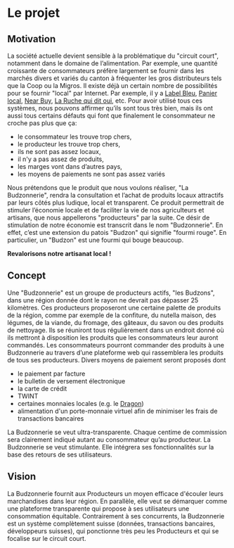 # Le projet

## Motivation

La société actuelle devient sensible à la problématique du "circuit court", notamment dans le domaine de l’alimentation. Par exemple, une quantité croissante de consommateurs préfère largement se fournir dans les marchés divers et variés du canton à fréquenter les gros distributeurs tels que la Coop ou la Migros. Il existe déjà un certain nombre de possibilités pour se fournir "local" par Internet. Par exemple, il y a <a href="https://labelbleu.ch/" target="_blank">Label Bleu</a>, <a href="https://www.panierlocal.ch/" target="_blank">Panier local</a>, <a href="http://near-buy.ch" target="_blank">Near Buy</a>, <a href="https://ruchequiditoui.ch/" target="_blank">La Ruche qui dit oui</a>, etc. Pour avoir utilisé tous ces systèmes, nous pouvons affirmer qu’ils sont tous très bien, mais ils ont aussi tous certains défauts qui font que finalement le consommateur ne croche pas plus que ça:
* le consommateur les trouve trop chers, 
* le producteur les trouve trop chers, 
* ils ne sont pas assez locaux, 
* il n'y a pas assez de produits, 
* les marges vont dans d’autres pays, 
* les moyens de paiements ne sont pas assez variés

Nous prétendons que le produit que nous voulons réaliser, "La Budzonnerie", rendra la consultation et l’achat de produits locaux attractifs par leurs côtés plus ludique, local et transparent. Ce produit permettrait de stimuler l’économie locale et de faciliter la vie de nos agriculteurs et artisans, que nous appellerons "producteurs" par la suite. Ce désir de stimulation de notre économie est transcrit dans le nom "Budzonnerie". En effet, c’est une extension du patois "Budzon" qui signifie "fourmi rouge". En particulier, un "Budzon" est une fourmi qui bouge beaucoup.

**Revalorisons notre artisanat local !**

## Concept

Une "Budzonnerie" est un groupe de producteurs actifs, "les Budzons", dans une région donnée dont le rayon ne devrait pas dépasser 25 kilomètres. Ces producteurs proposeront une certaine palette de produits de la région, comme par exemple de la confiture, du nutella maison, des légumes, de la viande, du fromage, des gâteaux, du savon ou des produits de nettoyage. Ils se réuniront tous régulièrement dans un endroit donné où ils mettront à disposition les produits que les consommateurs leur auront commandés. 
Les consommateurs pourront commander des produits à une Budzonnerie au travers d’une plateforme web qui rassemblera les produits de tous ses producteurs. Divers moyens de paiement seront proposés dont 

* le paiement par facture
* le bulletin de versement électronique
* la carte de crédit
* TWINT
* certaines monnaies locales (e.g. le <a href="http://www.mlc-fribourg.ch" target="_blank">Dragon</a>)
* alimentation d'un porte-monnaie virtuel afin de minimiser les frais de transactions bancaires

La Budzonnerie se veut ultra-transparente. Chaque centime de commission sera clairement indiqué autant au consommateur qu’au producteur. La Budzonnerie se veut stimulante. Elle intégrera ses fonctionnalités sur la base des retours de ses utilisateurs. 

## Vision

La Budzonnerie fournit aux Producteurs un moyen efficace d'écouler leurs marchandises dans leur région. En parallèle, elle veut se démarquer comme une plateforme transparente qui propose à ses utilisateurs une consommation équitable. Contrairement à ses concurrents, la Budzonnerie est un système complètement suisse (données, transactions bancaires, développeurs suisses), qui ponctionne très peu les Producteurs et qui se focalise sur le circuit court.
